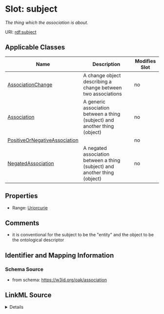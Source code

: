 

# Slot: subject


_The thing which the association is about._



URI: [rdf:subject](rdf:subject)



<!-- no inheritance hierarchy -->





## Applicable Classes

| Name | Description | Modifies Slot |
| --- | --- | --- |
| [AssociationChange](AssociationChange.md) | A change object describing a change between two associations |  no  |
| [Association](Association.md) | A generic association between a thing (subject) and another thing (object) |  no  |
| [PositiveOrNegativeAssociation](PositiveOrNegativeAssociation.md) |  |  no  |
| [NegatedAssociation](NegatedAssociation.md) | A negated association between a thing (subject) and another thing (object) |  no  |







## Properties

* Range: [Uriorcurie](Uriorcurie.md)





## Comments

* it is conventional for the subject to be the "entity" and the object to be the ontological descriptor

## Identifier and Mapping Information







### Schema Source


* from schema: https://w3id.org/oak/association




## LinkML Source

<details>
```yaml
name: subject
description: The thing which the association is about.
comments:
- it is conventional for the subject to be the "entity" and the object to be the ontological
  descriptor
from_schema: https://w3id.org/oak/association
exact_mappings:
- oa:hasBody
rank: 1000
slot_uri: rdf:subject
alias: subject
domain_of:
- PositiveOrNegativeAssociation
- AssociationChange
slot_group: core_triple
range: uriorcurie

```
</details>